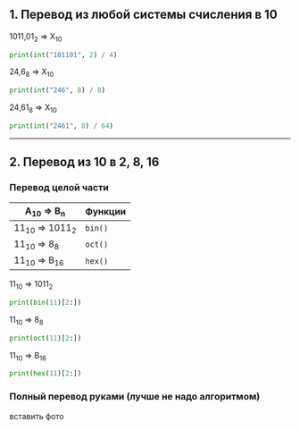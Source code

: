## 1. Перевод из любой системы счисления в 10

1011,01<sub>2</sub> ⇒ X<sub>10</sub>
``` python
print(int("101101", 2) / 4)
```

24,6<sub>8</sub> ⇒ X<sub>10</sub>
``` python
print(int("246", 8) / 8)
```

24,61<sub>8</sub> ⇒ X<sub>10</sub>
``` python
print(int("2461", 8) / 64)
```
---
## 2. Перевод из 10 в 2, 8, 16

### Перевод целой части
| A<sub>10</sub> ⇒ B<sub>n</sub>     | Функции |
|------------------------------------|---------|
| 11<sub>10</sub> ⇒ 1011<sub>2</sub> | `bin()` |
| 11<sub>10</sub> ⇒ 8<sub>8</sub>    | `oct()` |
| 11<sub>10</sub> ⇒ B<sub>16</sub>   | `hex()` |

11<sub>10</sub> ⇒ 1011<sub>2</sub>
``` python
print(bin(11)[2:])
```
11<sub>10</sub> ⇒ 8<sub>8</sub>
``` python
print(oct(11)[2:])
```
11<sub>10</sub> ⇒ B<sub>16</sub>
``` python
print(hex(11)[2:])
```
### Полный перевод руками (лучше не надо алгоритмом)

вставить фото
